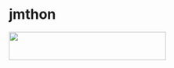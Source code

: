 # jmthon

<p align="left"><a href="https://heroku.com/deploy?template=https://github.com/Xx9d/roz"> <img src="https://img.shields.io/badge/Deploy%20To%20Heroku-purple?style=for-the-badge&logo=heroku" width="320" height="58.45"/></a></p>
